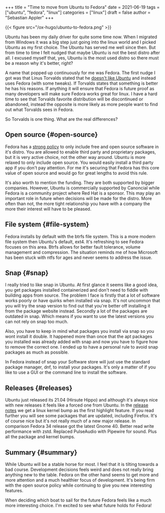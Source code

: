 +++
title = "Time to move from Ubuntu to Fedora"
date = 2021-06-19
tags = ["ubuntu", "fedora", "linux"]
categories = ["linux"]
draft = false
author = "Sebastian Appler"
+++

{{< figure src="/ox-hugo/ubuntu-to-fedora.png" >}}

Ubuntu has been my daily driver for quite some time now. When I migrated from Windows it was
a big step just going into the linux world and I picked Ubuntu as my first choice. The Ubuntu
has served me well since then. But from time to time I felt nudged that maybe Ubuntu is not
the best distro after all. I excused myself that, yes, Ubuntu is the most used distro so there
must be a reason why it's better, right?

A name that popped up continuously for me was Fedora. The first nudge I got was that Linus
Torvalds stated that he [doesn't like Ubuntu](https://fossbytes.com/linus-torvalds-doesnt-use-ubuntu-linux-debian/) and instead uses Fedora (with some tweaks).
If Torvalds states that something is better he has his reasons. If anything it will ensure
that Fedora is future proof as many developers will make sure Fedora works great for linux.
I have a hard time to see that Torvalds favorite distribution will be discontinued or
abandoned, instead the opposite is more likely as more people want to find out what Torvalds
sees in Fedora.

So Torvalds is one thing. What are the real differences?


## Open source {#open-source}

Fedora has a [strong policy](https://fedoraproject.org/wiki/Workstation/Third%5FParty%5FSoftware%5FRepositories) to only include free and open source software in it's distro.
You are allowed to enable third party and proprietary packages, but it is very active choice,
not the other way around. Ubuntu is more relaxed to only include open source. You would easily install a third party app if you don't pay attention. For me it's securing that Fedora
has this core value of open source and would go for great lengths to avoid this rule.

It's also worth to mention the funding. They are both supported by bigger companies. However,
Ubuntu is commercially supported by Canoncial while Fedora is a community project where Red
Hat is a sponsor. This may play an important role in future when decisions will be made for
the distro. More often than not, the more tight relationship you have with a company the more
their interest will have to be pleased.


## File system {#file-system}

Fedora installs by default with the btrfs file system. This is a more modern file system then Ubuntu's default, ext4. It's refreshing to see Fedora focuses on this area. Btrfs allows for
better fault tolerance, volume management and compression. The situation reminds me of how
Microsoft has been stuck with ntfs for ages and never seems to address the issue.


## Snap {#snap}

I really tried to like snap in Ubuntu. At first glance it seems like a good idea, you get
packages installed containerized and don't need to fiddle with building apps from source.
The problem I face is firstly that a lot of software works poorly or have quirks when
installed via snap. It's not uncommon that you will try the snap version to find out that
you're better off installing it from the package website instead.
Secondly a lot of the packages are outdated in snap. Which means if you want to use the latest
versions you can not rely on snap too much.

Also, you have to keep in mind what packages you install via snap so you wont install it
double. It happened more than once that the apt packages you installed was already added
with snap and now you have to figure how to remove the correct one.
I ended up to have a personal rule to avoid snap packages as much as possible.

In Fedora instead of snap your Software store will just use the standard package manager,
dnf, to install your packages. It's only a matter of if you like to use a GUI or the command
line to install the software.


## Releases {#releases}

Ubuntu just released its 21.04 (Hirsute Hippo) and although it's always nice with new releases
it feels like a forced one from Ubuntu. In the [release notes](https://discourse.ubuntu.com/t/hirsute-hippo-release-notes/19221) we get a linux kernel bump as
the first highlight feature. If you read further you will see some packages that are updated,
including Firefox. It's of course nice but it's not really much of a new major release.
In comparison Fedora 34 release got the latest Gnome 40. Better read write performance with
zstd. Replaced PulseAudio with Pipewire for sound. Plus all the package and kernel bumps.


## Summary {#summary}

While Ubuntu will be a stable horse for most. I feel that it is tilting towards a bad course.
Development decisions feels weird and does not really bring anything new to the table. Fedora
on the other hand seems to get more and more attention and a much healthier focus of
development. It's being firm with the open source policy while continuing to give you new
interesting features.

When deciding which boat to sail for the future Fedora feels like a much more interesting choice. I'm excited to see what future holds for Fedora!
